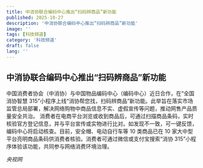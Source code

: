 ```yaml
---
title: 中消协联合编码中心推出“扫码辨商品”新功能
published: 2025-10-27
description: '中消协联合编码中心推出“扫码辨商品”新功能'
image: ''
tags: [科技频道]
category: '科技频道'
draft: false
lang: ''
---
```


## 中消协联合编码中心推出“扫码辨商品”新功能

中国消费者协会（中消协）与中国物品编码中心（编码中心）近日合作，在“全国消协智慧 315”小程序上线“消协帮您找，扫码辨商品”新功能。此举旨在落实市场监管总局部署，解决网络购物中商品信息不实、虚假宣传等问题，推动网售产品质量安全共治。
消费者在电商平台浏览或收到商品后，可通过扫描商品条码，实时核验官方登记信息，并与平台宣传或实物进行比对。如发现不一致，可一键反馈，编码中心将启动核查。目前，安全帽、电动自行车等 10 类商品已在 10 家大中型平台亮明商品条码供消费者核验。消费者可通过微信或支付宝搜索“消协 315”小程序体验该功能，共同参与网络消费环境治理。

*央视网*
